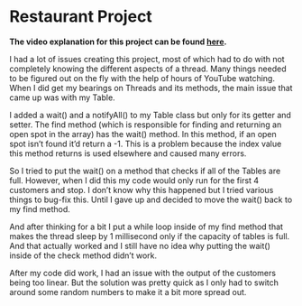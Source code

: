 # Restaurant Project

**The video explanation for this project can be found [here](https://youtu.be/8NIkwnwVhhc).**

I had a lot of issues creating this project, most of which had to do with not completely knowing the different aspects of a thread. Many things needed to be figured out on the fly with the help of hours of YouTube watching. When I did get my bearings on Threads and its methods, the main issue that came up was with my Table.

I added a wait() and a notifyAll() to my Table class but only for its getter and setter. The find method (which is responsible for finding and returning an open spot in the array) has the wait() method. In this method, if an open spot isn’t found it’d return a -1. This is a problem because the index value this method returns is used elsewhere and caused many errors. 

So I tried to put the wait() on a method that checks if all of the Tables are full. However, when I did this my code would only run for the first 4 customers and stop. I don’t know why this happened but I tried various things to bug-fix this. Until I gave up and decided to move the wait() back to my find method.

And after thinking for a bit I put a while loop inside of my find method that makes the thread sleep by 1 millisecond only if the capacity of tables is full. And that actually worked and I still have no idea why putting the wait() inside of the check method didn’t work.

After my code did work, I had an issue with the output of the customers being too linear. But the solution was pretty quick as I only had to switch around some random numbers to make it a bit more spread out.
